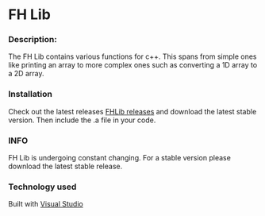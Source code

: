 # FH Lib

### Description:

The FH Lib contains various functions for c++. This spans from simple ones like printing an array to more complex ones such as converting a 1D array to a 2D array.

### Installation
Check out the latest releases [FHLib releases](https://github.com/DanielEnglisch/fhlib/releases) and download the latest stable version. Then include the .a file in your code.

### INFO
FH Lib is undergoing constant changing. For a stable version please download the latest stable release.

### Technology used
Built with [Visual Studio](https://www.visualstudio.com/downloads/)
